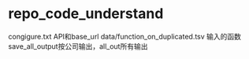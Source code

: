 # repo_code_understand


congigure.txt API和base_url
data/function_on_duplicated.tsv 输入的函数
save_all_output按公司输出，all_out所有输出
